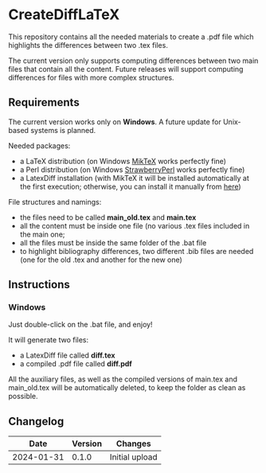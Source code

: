 # CreateDiffLaTeX

This repository contains all the needed materials to create a .pdf file which highlights the differences between two .tex files. 

The current version only supports computing differences between two main files that contain all the content. Future releases will support computing differences for files with more complex structures.

## Requirements

The current version works only on **Windows**. A future update for Unix-based systems is planned.

Needed packages:
- a LaTeX distribution (on Windows [MikTeX](https://miktex.org/) works perfectly fine)
- a Perl distribution (on Windows [StrawberryPerl](https://strawberryperl.com/) works perfectly fine)
- a LatexDiff installation (with MikTeX it will be installed automatically at the first execution; otherwise, you can install it manually from [here](https://www.ctan.org/pkg/latexdiff))

File structures and namings:
- the files need to be called **main_old.tex** and **main.tex**
- all the content must be inside one file (no various .tex files included in the main one;
- all the files must be inside the same folder of the .bat file 
- to highlight bibliography differences, two different .bib files are needed (one for the old .tex and another for the new one)

## Instructions

### Windows

Just double-click on the .bat file, and enjoy! 

It will generate two files:
- a LatexDiff file called **diff.tex**
- a compiled .pdf file called **diff.pdf**

All the auxiliary files, as well as the compiled versions of main.tex and main_old.tex will be automatically deleted, to keep the folder as clean as possible.

## Changelog

| Date       | Version | Changes |
|------------|---------|---------|
| 2024-01-31 | 0.1.0   | Initial upload |
